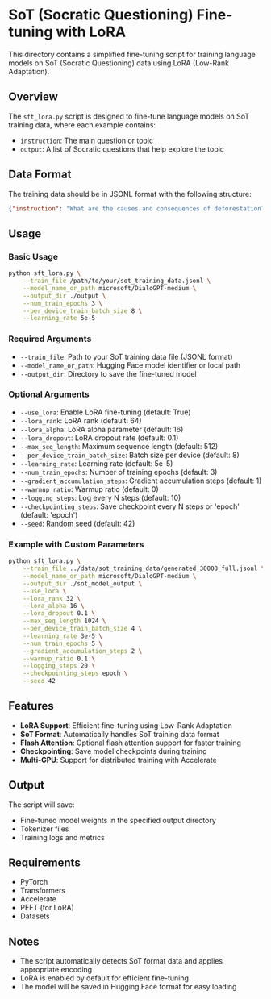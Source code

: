 # SoT (Socratic Questioning) Fine-tuning with LoRA

This directory contains a simplified fine-tuning script for training language models on SoT (Socratic Questioning) data using LoRA (Low-Rank Adaptation).

## Overview

The `sft_lora.py` script is designed to fine-tune language models on SoT training data, where each example contains:
- `instruction`: The main question or topic
- `output`: A list of Socratic questions that help explore the topic

## Data Format

The training data should be in JSONL format with the following structure:

```json
{"instruction": "What are the causes and consequences of deforestation?", "output": ["How does deforestation impact local ecosystems and biodiversity?", "What policy instruments can reduce the harms of deforestation?", "What mitigation or adaptation strategies exist for deforestation?"]}
```

## Usage

### Basic Usage

```bash
python sft_lora.py \
    --train_file /path/to/your/sot_training_data.jsonl \
    --model_name_or_path microsoft/DialoGPT-medium \
    --output_dir ./output \
    --num_train_epochs 3 \
    --per_device_train_batch_size 8 \
    --learning_rate 5e-5
```

### Required Arguments

- `--train_file`: Path to your SoT training data file (JSONL format)
- `--model_name_or_path`: Hugging Face model identifier or local path
- `--output_dir`: Directory to save the fine-tuned model

### Optional Arguments

- `--use_lora`: Enable LoRA fine-tuning (default: True)
- `--lora_rank`: LoRA rank (default: 64)
- `--lora_alpha`: LoRA alpha parameter (default: 16)
- `--lora_dropout`: LoRA dropout rate (default: 0.1)
- `--max_seq_length`: Maximum sequence length (default: 512)
- `--per_device_train_batch_size`: Batch size per device (default: 8)
- `--learning_rate`: Learning rate (default: 5e-5)
- `--num_train_epochs`: Number of training epochs (default: 3)
- `--gradient_accumulation_steps`: Gradient accumulation steps (default: 1)
- `--warmup_ratio`: Warmup ratio (default: 0)
- `--logging_steps`: Log every N steps (default: 10)
- `--checkpointing_steps`: Save checkpoint every N steps or 'epoch' (default: 'epoch')
- `--seed`: Random seed (default: 42)

### Example with Custom Parameters

```bash
python sft_lora.py \
    --train_file ../data/sot_training_data/generated_30000_full.jsonl \
    --model_name_or_path microsoft/DialoGPT-medium \
    --output_dir ./sot_model_output \
    --use_lora \
    --lora_rank 32 \
    --lora_alpha 16 \
    --lora_dropout 0.1 \
    --max_seq_length 1024 \
    --per_device_train_batch_size 4 \
    --learning_rate 3e-5 \
    --num_train_epochs 5 \
    --gradient_accumulation_steps 2 \
    --warmup_ratio 0.1 \
    --logging_steps 20 \
    --checkpointing_steps epoch \
    --seed 42
```

## Features

- **LoRA Support**: Efficient fine-tuning using Low-Rank Adaptation
- **SoT Format**: Automatically handles SoT training data format
- **Flash Attention**: Optional flash attention support for faster training
- **Checkpointing**: Save model checkpoints during training
- **Multi-GPU**: Support for distributed training with Accelerate

## Output

The script will save:
- Fine-tuned model weights in the specified output directory
- Tokenizer files
- Training logs and metrics

## Requirements

- PyTorch
- Transformers
- Accelerate
- PEFT (for LoRA)
- Datasets

## Notes

- The script automatically detects SoT format data and applies appropriate encoding
- LoRA is enabled by default for efficient fine-tuning
- The model will be saved in Hugging Face format for easy loading
